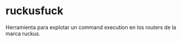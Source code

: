ruckusfuck
==========

Herramienta para explotar un command execution en los routers de la marca ruckus.
